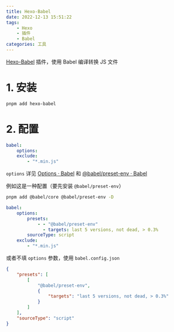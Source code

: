 ```yaml
---
title: Hexo-Babel
date: 2022-12-13 15:51:22
tags:
    - Hexo
    - 插件
    - Babel
categories: 工具
---
```


[Hexo-Babel](https://github.com/argvchs/hexo-babel) 插件，使用 Babel 编译转换 JS 文件

<!-- more -->

# 1. 安装

```bash
pnpm add hexo-babel
```

# 2. 配置

```yaml
babel:
    options:
    exclude:
        - "*.min.js"
```

`options` 详见 [Options · Babel](https://babel.dev/docs/en/options) 和 [@babel/preset-env · Babel](https://babel.dev/docs/en/babel-preset-env#options)

例如这是一种配置（要先安装 `@babel/preset-env`）

```bash
pnpm add @babel/core @babel/preset-env -D
```

```yaml
babel:
    options:
        presets:
            - - "@babel/preset-env"
              - targets: last 5 versions, not dead, > 0.3%
        sourceType: script
    exclude:
        - "*.min.js"
```

或者不填 `options` 参数，使用 `babel.config.json`

```json
{
    "presets": [
        [
            "@babel/preset-env",
            {
                "targets": "last 5 versions, not dead, > 0.3%"
            }
        ]
    ],
    "sourceType": "script"
}
```
